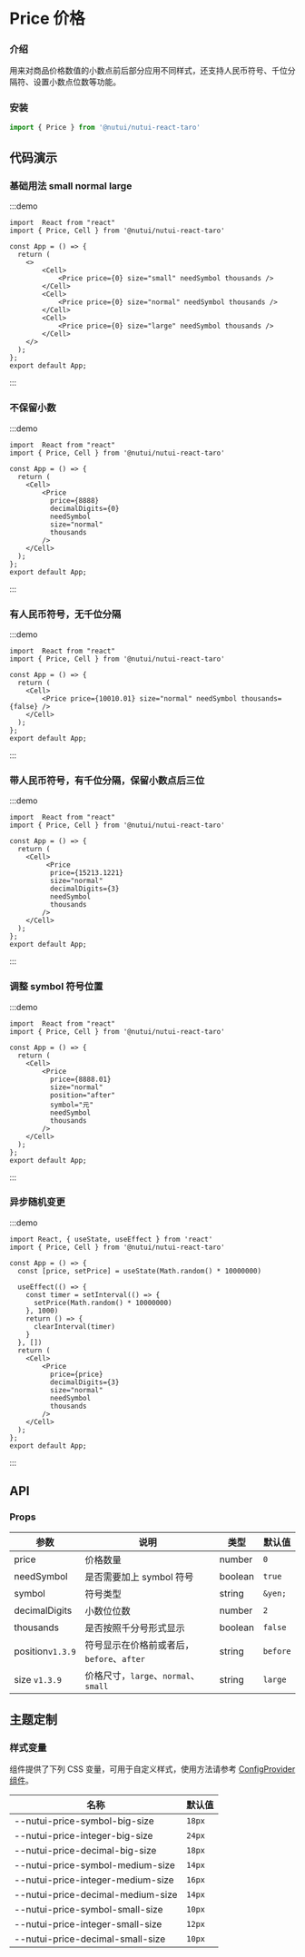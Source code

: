# Price 价格

### 介绍

用来对商品价格数值的小数点前后部分应用不同样式，还支持人民币符号、千位分隔符、设置小数点位数等功能。

### 安装

```javascript
import { Price } from '@nutui/nutui-react-taro'
```

## 代码演示

### 基础用法 small normal large

:::demo

```tsx
import  React from "react"
import { Price, Cell } from '@nutui/nutui-react-taro'

const App = () => {
  return (
    <>
        <Cell>
            <Price price={0} size="small" needSymbol thousands />
        </Cell>
        <Cell>
            <Price price={0} size="normal" needSymbol thousands />
        </Cell>
        <Cell>
            <Price price={0} size="large" needSymbol thousands />
        </Cell>
    </>
  );
};
export default App;
```

:::

### 不保留小数

:::demo

```tsx
import  React from "react"
import { Price, Cell } from '@nutui/nutui-react-taro'

const App = () => {
  return (
    <Cell>
        <Price
          price={8888}
          decimalDigits={0}
          needSymbol
          size="normal"
          thousands
        />
    </Cell>
  );
};
export default App;
```

:::

### 有人民币符号，无千位分隔

:::demo

```tsx
import  React from "react"
import { Price, Cell } from '@nutui/nutui-react-taro'

const App = () => {
  return (
    <Cell>
        <Price price={10010.01} size="normal" needSymbol thousands={false} />
    </Cell>
  );
};
export default App;
```

:::

### 带人民币符号，有千位分隔，保留小数点后三位

:::demo

```tsx
import  React from "react"
import { Price, Cell } from '@nutui/nutui-react-taro'

const App = () => {
  return (
    <Cell>
         <Price
          price={15213.1221}
          size="normal"
          decimalDigits={3}
          needSymbol
          thousands
        />
    </Cell>
  );
};
export default App;
```

:::

### 调整 symbol 符号位置

:::demo

```tsx
import  React from "react"
import { Price, Cell } from '@nutui/nutui-react-taro'

const App = () => {
  return (
    <Cell>
        <Price
          price={8888.01}
          size="normal"
          position="after"
          symbol="元"
          needSymbol
          thousands
        />
    </Cell>
  );
};
export default App;
```

:::

### 异步随机变更

:::demo

```tsx
import React, { useState, useEffect } from 'react'
import { Price, Cell } from '@nutui/nutui-react-taro'

const App = () => {
  const [price, setPrice] = useState(Math.random() * 10000000)

  useEffect(() => {
    const timer = setInterval(() => {
      setPrice(Math.random() * 10000000)
    }, 1000)
    return () => {
      clearInterval(timer)
    }
  }, [])
  return (
    <Cell>
        <Price
          price={price}
          decimalDigits={3}
          size="normal"
          needSymbol
          thousands
        />
    </Cell>
  );
};
export default App;
```

:::

## API

### Props

| 参数           | 说明                     | 类型    | 默认值 |
| -------------- | ------------------------ | ------- | ------ |
| price          | 价格数量                 | number  | `0`      |
| needSymbol    | 是否需要加上 symbol 符号 | boolean | `true`   |
| symbol         | 符号类型                 | string  | `&yen;`  |
| decimalDigits | 小数位位数               | number  | `2`      |
| thousands      | 是否按照千分号形式显示   | boolean | `false`  |
| position`v1.3.9`   | 符号显示在价格前或者后，`before`、`after`  | string           | `before` |
| size `v1.3.9`   | 价格尺寸，`large`、`normal`、`small`     | string           | `large` |


## 主题定制

### 样式变量

组件提供了下列 CSS 变量，可用于自定义样式，使用方法请参考 [ConfigProvider 组件](#/zh-CN/component/configprovider)。

| 名称 | 默认值 |
| --- | --- |
| --nutui-price-symbol-big-size | `18px` |
| --nutui-price-integer-big-size | `24px` |
| --nutui-price-decimal-big-size | `18px` |
| --nutui-price-symbol-medium-size | `14px` |
| --nutui-price-integer-medium-size | `16px` |
| --nutui-price-decimal-medium-size | `14px` |
| --nutui-price-symbol-small-size | `10px` |
| --nutui-price-integer-small-size | `12px` |
| --nutui-price-decimal-small-size | `10px` |
